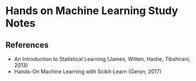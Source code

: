 # Hands on Machine Learning Study Notes

## References
- An Introduction to Statistical Learning (James, Witten, Hastie, Tibshirani, 2013)
- Hands-On Machine Learning with Scikit-Learn (Geron, 2017)